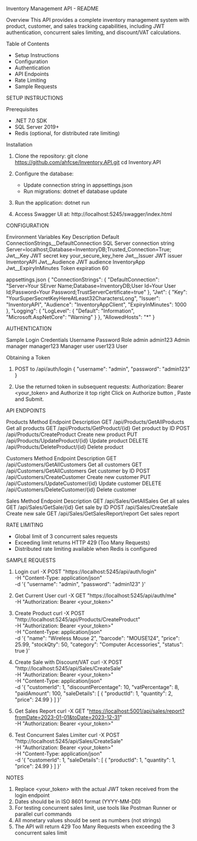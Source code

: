 Inventory Management API - README

Overview
This API provides a complete inventory management system with product, customer, and sales tracking capabilities, including JWT authentication, concurrent sales limiting, and discount/VAT calculations.

Table of Contents
- Setup Instructions
- Configuration
- Authentication
- API Endpoints
- Rate Limiting
- Sample Requests

SETUP INSTRUCTIONS

Prerequisites
- .NET 7.0 SDK
- SQL Server 2019+
- Redis (optional, for distributed rate limiting)

Installation
1. Clone the repository:
   git clone https://github.com/ahfcse/Inventory.API.git
   cd Inventory.API

2. Configure the database:
   - Update connection string in appsettings.json
   - Run migrations:
     dotnet ef database update

3. Run the application:
   dotnet run

4. Access Swagger UI at:
  http://localhost:5245/swagger/index.html

CONFIGURATION

Environment Variables
Key                            Description                             Default
ConnectionStrings__DefaultConnection SQL Server connection string       Server=localhost;Database=InventoryDB;Trusted_Connection=True;
Jwt__Key                       JWT secret key                          your_secure_key_here
Jwt__Issuer                    JWT issuer                              InventoryAPI
Jwt__Audience                  JWT audience                            InventoryApp
Jwt__ExpiryInMinutes           Token expiration                        60

appsettings.json
{
  "ConnectionStrings": {
    "DefaultConnection": "Server=Your SErver Name;Database=InventoryDB;User Id=Your User Id;Password=Your Password;TrustServerCertificate=true"
  },
  "Jwt": {
    "Key": "YourSuperSecretKeyHereAtLeast32CharactersLong",
    "Issuer": "InventoryAPI",
    "Audience": "InventoryAppClient",
    "ExpiryInMinutes": 1000
  },
  "Logging": {
    "LogLevel": {
      "Default": "Information",
      "Microsoft.AspNetCore": "Warning"
    }
  },
  "AllowedHosts": "*"
}


AUTHENTICATION

Sample Login Credentials
Username    Password      Role
admin       admin123      Admin
manager     manager123    Manager
user        user123       User

Obtaining a Token
1. POST to /api/auth/login
   {
     "username": "admin",
     "password": "admin123"
   }

2. Use the returned token in subsequent requests:
   Authorization: Bearer <your_token> and Authorize it top right Click on Authorize button , Paste and Submit.

API ENDPOINTS

Products
Method  Endpoint                Description
GET     /api/Products/GetAllProducts          Get all products
GET     /api/Products/GetProduct/{id}      Get product by ID
POST    /api/Products/CreateProduct         Create new product
PUT     /api/Products/UpdateProduct/{id}      Update product
DELETE  /api/Products/DeleteProduct/{id}      Delete product

Customers
Method  Endpoint                Description
GET     /api/Customers/GetAllCustomers          Get all customers
GET     /api/Customers/GetAllCustomers     Get customer by ID
POST    /api/Customers/CreateCustomer          Create new customer
PUT     /api/Customers/UpdateCustomer/{id}     Update customer
DELETE  /api/Customers/DeleteCustomer/{id}     Delete customer

Sales
Method  Endpoint                Description
GET     /api/Sales/GetAllSales              Get all sales
GET     /api/Sales/GetSale/{id}         Get sale by ID
POST    /api/Sales/CreateSale              Create new sale
GET     /api/Sales/GetSalesReport/report       Get sales report

RATE LIMITING
- Global limit of 3 concurrent sales requests
- Exceeding limit returns HTTP 429 (Too Many Requests)
- Distributed rate limiting available when Redis is configured

SAMPLE REQUESTS

1. Login
curl -X POST "https://localhost:5245/api/auth/login" \
  -H "Content-Type: application/json" \
  -d '{
    "username": "admin",
    "password": "admin123"
  }'

2. Get Current User
curl -X GET "https://localhost:5245/api/auth/me" \
  -H "Authorization: Bearer <your_token>"

3. Create Product
curl -X POST "http://localhost:5245/api/Products/CreateProduct" \
  -H "Authorization: Bearer <your_token>" \
  -H "Content-Type: application/json" \
  -d '{
    "name": "Wireless Mouse 2",
    "barcode": "MOUSE124",
    "price": 25.99,
    "stockQty": 50,
    "category": "Computer Accessories",
    "status": true
  }'

4. Create Sale with Discount/VAT
curl -X POST "http://localhost:5245/api/Sales/CreateSale" \
  -H "Authorization: Bearer <your_token>" \
  -H "Content-Type: application/json" \
  -d '{
    "customerId": 1,
    "discountPercentage": 10,
    "vatPercentage": 8,
    "paidAmount": 100,
    "saleDetails": [
      {
        "productId": 1,
        "quantity": 2,
        "price": 24.99
      }
    ]
  }'

5. Get Sales Report
curl -X GET "[https://localhost:5001/api/sales/report?fromDate=2023-01-01&toDate=2023-12-31](http://localhost:5245/api/Sales/GetSalesReport/report?fromDate=2025-07-12&toDate=2025-07-15')" \
  -H "Authorization: Bearer <your_token>"

6. Test Concurrent Sales Limiter
curl -X POST "http://localhost:5245/api/Sales/CreateSale" \
  -H "Authorization: Bearer <your_token>" \
  -H "Content-Type: application/json" \
  -d '{
    "customerId": 1,
    "saleDetails": [
      {
        "productId": 1,
        "quantity": 1,
        "price": 24.99
      }
    ]
  }'

NOTES
1. Replace <your_token> with the actual JWT token received from the login endpoint
2. Dates should be in ISO 8601 format (YYYY-MM-DD)
3. For testing concurrent sales limit, use tools like Postman Runner or parallel curl commands
4. All monetary values should be sent as numbers (not strings)
5. The API will return 429 Too Many Requests when exceeding the 3 concurrent sales limit
